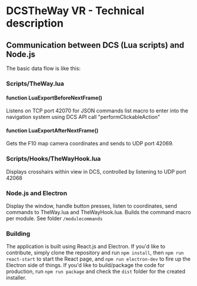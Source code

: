 # DCSTheWay VR - Technical description

## Communication between DCS (Lua scripts) and Node.js
The basic data flow is like this:
### Scripts/TheWay.lua
#### function LuaExportBeforeNextFrame()
Listens on TCP port 42070 for JSON commands list macro to enter into the navigation system using DCS API call "performClickableAction"
#### function LuaExportAfterNextFrame()
Gets the F10 map camera coordinates and sends to UDP port 42069.

### Scripts/Hooks/TheWayHook.lua
Displays crosshairs within view in DCS, controlled by listening to UDP port 42068

### Node.js and Electron
Display the window, handle button presses, listen to coordinates, send commands to TheWay.lua and TheWayHook.lua.
Builds the command macro per module. See folder `/modulecommands`

### Building
The application is built using React.js and Electron. If you'd like to contribute, simply clone the repository and run `npm install`, then `npm run react-start` to start the React page, and `npm run electron-dev` to fire up the Electron side of things.
If you'd like to build/package the code for production, run `npm run package` and check the `dist` folder for the created installer. 
